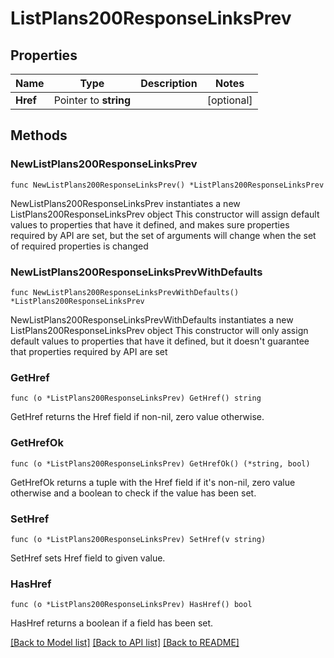 # ListPlans200ResponseLinksPrev

## Properties

Name | Type | Description | Notes
------------ | ------------- | ------------- | -------------
**Href** | Pointer to **string** |  | [optional] 

## Methods

### NewListPlans200ResponseLinksPrev

`func NewListPlans200ResponseLinksPrev() *ListPlans200ResponseLinksPrev`

NewListPlans200ResponseLinksPrev instantiates a new ListPlans200ResponseLinksPrev object
This constructor will assign default values to properties that have it defined,
and makes sure properties required by API are set, but the set of arguments
will change when the set of required properties is changed

### NewListPlans200ResponseLinksPrevWithDefaults

`func NewListPlans200ResponseLinksPrevWithDefaults() *ListPlans200ResponseLinksPrev`

NewListPlans200ResponseLinksPrevWithDefaults instantiates a new ListPlans200ResponseLinksPrev object
This constructor will only assign default values to properties that have it defined,
but it doesn't guarantee that properties required by API are set

### GetHref

`func (o *ListPlans200ResponseLinksPrev) GetHref() string`

GetHref returns the Href field if non-nil, zero value otherwise.

### GetHrefOk

`func (o *ListPlans200ResponseLinksPrev) GetHrefOk() (*string, bool)`

GetHrefOk returns a tuple with the Href field if it's non-nil, zero value otherwise
and a boolean to check if the value has been set.

### SetHref

`func (o *ListPlans200ResponseLinksPrev) SetHref(v string)`

SetHref sets Href field to given value.

### HasHref

`func (o *ListPlans200ResponseLinksPrev) HasHref() bool`

HasHref returns a boolean if a field has been set.


[[Back to Model list]](../README.md#documentation-for-models) [[Back to API list]](../README.md#documentation-for-api-endpoints) [[Back to README]](../README.md)



